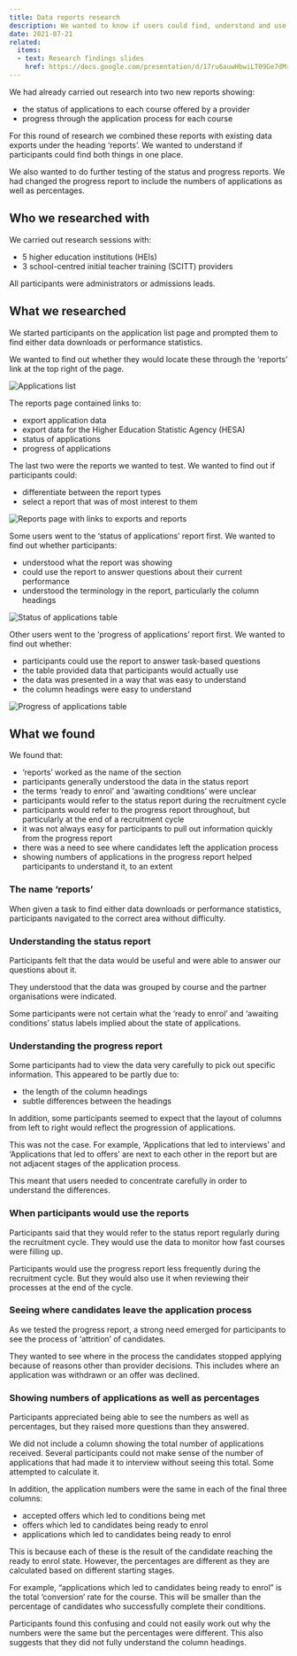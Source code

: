 ```yaml
---
title: Data reports research
description: We wanted to know if users could find, understand and use reports about the status and progress of applications
date: 2021-07-21
related:
  items:
  - text: Research findings slides
    href: https://docs.google.com/presentation/d/17ru6auwHbwiLT09Ge7dMrSUGEJ2jqHAxKsPisbjp4f0/edit#slide=id.p3
---
```


We had already carried out research into two new reports showing:

- the status of applications to each course offered by a provider
- progress through the application process for each course

For this round of research we combined these reports with existing data exports under the heading ‘reports’. We wanted to understand if participants could find both things in one place.

We also wanted to do further testing of the status and progress reports. We had changed the progress report to include the numbers of applications as well as percentages. 

## Who we researched with

We carried out research sessions with:

- 5 higher education institutions (HEIs)
- 3 school-centred initial teacher training (SCITT) providers

All participants were administrators or admissions leads.

## What we researched

We started participants on the application list page and prompted them to find either data downloads or performance statistics.

We wanted to find out whether they would locate these through the ‘reports’ link at the top right of the page. 

![Applications list](application-list.png)

The reports page contained links to:

- export application data
- export data for the Higher Education Statistic Agency (HESA)
- status of applications
- progress of applications

The last two were the reports we wanted to test. We wanted to find out if participants could:

- differentiate between the report types
- select a report that was of most interest to them

![Reports page with links to exports and reports](reports.png)

Some users went to the ‘status of applications’ report first. We wanted to find out whether participants:

- understood what the report was showing
- could use the report to answer questions about their current performance
- understood the terminology in the report, particularly the column headings

![Status of applications table](status-of-applications.png)


Other users went to the ‘progress of applications’ report first. We wanted to find out whether:

- participants could use the report to answer task-based questions
- the table provided data that participants would actually use
- the data was presented in a way that was easy to understand
- the column headings were easy to understand

![Progress of applications table](progress-of-applications.png)


## What we found

We found that:

- ‘reports’ worked as the name of the section
- participants generally understood the data in the status report
- the terms ‘ready to enrol’ and ‘awaiting conditions’ were unclear
- participants would refer to the status report during the recruitment cycle
- participants would refer to the progress report throughout, but particularly at the end of a recruitment cycle
- it was not always easy for participants to pull out information quickly from the progress report
- there was a need to see where candidates left the application process
- ​​showing numbers of applications in the progress report helped participants to understand it, to an extent

### The name ‘reports’

When given a task to find either data downloads or performance statistics, participants navigated to the correct area without difficulty.

### Understanding the status report

Participants felt that the data would be useful and were able to answer our questions about it. 

They understood that the data was grouped by course and the partner organisations were indicated.

Some participants were not certain what the ‘ready to enrol’ and ‘awaiting conditions’ status labels implied about the state of applications.

### Understanding the progress report 

Some participants had to view the data very carefully to pick out specific information. This appeared to be partly due to: 

- the length of the column headings
- subtle differences between the headings 

In addition, some participants seemed to expect that the layout of columns from left to right would reflect the progression of applications.  

This was not the case. For example, ‘Applications that led to interviews’ and ‘Applications that led to offers’ are next to each other in the report but are not adjacent stages of the application process. 

This meant that users needed to concentrate carefully in order to understand the differences.

### When participants would use the reports

Participants said that they would refer to the status report regularly during the recruitment cycle. They would use the data to monitor how fast courses were filling up. 

Participants would use the progress report less frequently during the recruitment cycle. But they would also use it when reviewing their processes at the end of the cycle. 

### Seeing where candidates leave the application process

As we tested the progress report, a strong need emerged for participants to see the process of ‘attrition’ of candidates. 

They wanted to see where in the process the candidates stopped applying because of reasons other than provider decisions. This includes where an application was withdrawn or an offer was declined. 

### Showing numbers of applications as well as percentages

Participants appreciated being able to see the numbers as well as percentages, but they raised more questions than they answered.

We did not include a column showing the total number of applications received. Several participants could not make sense of the number of applications that had made it to interview without seeing this total. Some attempted to calculate it.

In addition, the application numbers were the same in each of the final three columns: 

- accepted offers which led to conditions being met
- offers which led to candidates being ready to enrol
- applications which led to candidates being ready to enrol

This is because each of these is the result of the candidate reaching the ready to enrol state. However, the percentages are different as they are calculated based on different starting stages. 

For example, “applications which led to candidates being ready to enrol” is the total ‘conversion’ rate for the course. This will be smaller than the percentage of candidates who successfully complete their conditions.

Participants found this confusing and could not easily work out why the numbers were the same but the percentages were different. This also suggests that they did not fully understand the column headings.
